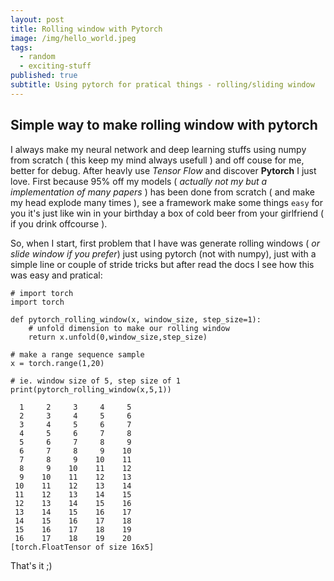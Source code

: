 ```yaml
---
layout: post
title: Rolling window with Pytorch
image: /img/hello_world.jpeg
tags:
  - random
  - exciting-stuff
published: true
subtitle: Using pytorch for pratical things - rolling/sliding window
---
```


## Simple way to make rolling window with pytorch

I always make my neural network and deep learning stuffs using numpy from scratch ( this keep my mind always usefull ) and off couse for me, better for debug.
After heavly use _Tensor Flow_ and discover **Pytorch** I just love.
First because 95% off my models ( _actually not my but a implementation of many papers_ ) has been done from scratch ( and make my head explode many times ), see a framework make some things `easy` for you it's just like win in your birthday a box of cold beer from your girlfriend ( if you drink offcourse ).

So, when I start, first problem that I have was generate rolling windows ( _or slide window if you prefer_) just using pytorch (not with numpy), just with a simple line or couple of stride tricks but after read the docs I see how this was easy and pratical:

	# import torch
	import torch
	
	def pytorch_rolling_window(x, window_size, step_size=1):
        # unfold dimension to make our rolling window
        return x.unfold(0,window_size,step_size)
	
	# make a range sequence sample
	x = torch.range(1,20)
	
	# ie. window size of 5, step size of 1
	print(pytorch_rolling_window(x,5,1))
	
      1     2     3     4     5
      2     3     4     5     6
      3     4     5     6     7
      4     5     6     7     8
      5     6     7     8     9
      6     7     8     9    10
      7     8     9    10    11
      8     9    10    11    12
      9    10    11    12    13
     10    11    12    13    14
     11    12    13    14    15
     12    13    14    15    16
     13    14    15    16    17
     14    15    16    17    18
     15    16    17    18    19
     16    17    18    19    20
	[torch.FloatTensor of size 16x5]
    
    
That's it ;)